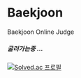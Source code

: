 # Baekjoon
Baekjoon Online Judge

##### 굴러가는중 ...
[![Solved.ac
프로필](http://mazassumnida.wtf/api/v2/generate_badge?boj=kimdolsoon)](https://solved.ac/kimdolsoon)

